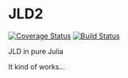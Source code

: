 # JLD2

[![Coverage Status](http://img.shields.io/coveralls/simonster/JLD2.jl.svg)](https://coveralls.io/r/simonster/JLD2.jl)
[![Build Status](https://travis-ci.org/simonster/JLD2.jl.svg?branch=master)](https://travis-ci.org/simonster/JLD2.jl)

JLD in pure Julia

It kind of works...
